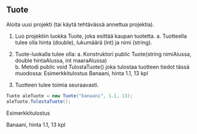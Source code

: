 ## Tuote

Aloita uusi projekti (tai käytä tehtävässä annettua projektia).

1. Luo projektiin luokka Tuote, joka esittää kaupan tuotetta.
	a. Tuotteella tulee olla hinta (double), lukumäärä (int) ja nimi (string).

2. Tuote-luokalla tulee olla:
	a. Konstruktori public Tuote(string nimiAlussa, double hintaAlussa, int maaraAlussa)   
	b. Metodi public void TulostaTuote() joka tulostaa tuotteen tiedot tässä muodossa:
		Esimerkkitulostus
			Banaani, hinta 1.1, 13 kpl


3. Tuotteen tulee toimia seuraavasti.
```c#
Tuote aleTuote = new Tuote("banaani", 1.1, 13); 
aleTuote.TulostaTuote(); 

```

Esimerkkitulostus

Banaani, hinta 1.1, 13 kpl

